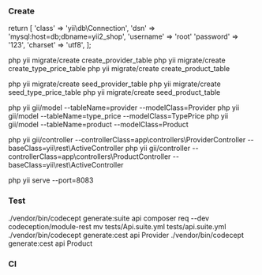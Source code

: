 
### Create
return [
        'class' => 'yii\\db\\Connection',
        'dsn' => 'mysql:host=db;dbname=yii2_shop',
        'username' => 'root'
        'password' => '123',
        'charset' => 'utf8',
    ];

php yii migrate/create create_provider_table
php yii migrate/create create_type_price_table
php yii migrate/create create_product_table

php yii migrate/create seed_provider_table
php yii migrate/create seed_type_price_table
php yii migrate/create seed_product_table

php yii gii/model --tableName=provider --modelClass=Provider
php yii gii/model --tableName=type_price --modelClass=TypePrice
php yii gii/model --tableName=product --modelClass=Product

php yii gii/controller --controllerClass=app\\controllers\\ProviderController --baseClass=yii\\rest\\ActiveController
php yii gii/controller --controllerClass=app\\controllers\\ProductController --baseClass=yii\\rest\\ActiveController

php yii serve --port=8083

### Test
./vendor/bin/codecept generate:suite api
composer req --dev codeception/module-rest
mv  tests/Api.suite.yml   tests/api.suite.yml
./vendor/bin/codecept generate:cest api Provider
./vendor/bin/codecept generate:cest api Product

### CI
